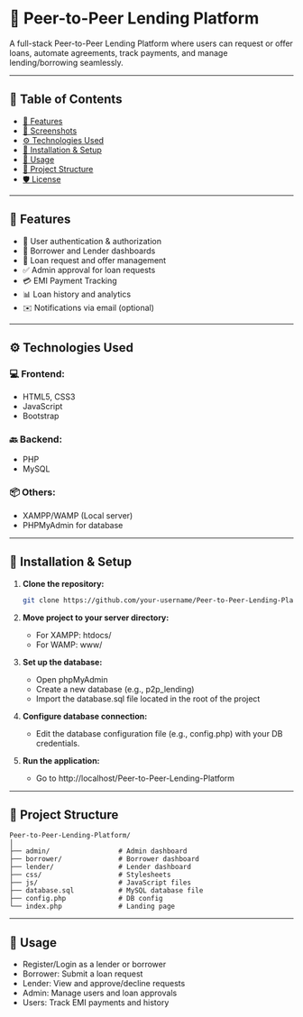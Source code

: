 # 💸 Peer-to-Peer Lending Platform

A full-stack Peer-to-Peer Lending Platform where users can request or offer loans, automate agreements, track payments, and manage lending/borrowing seamlessly.

---

## 📌 Table of Contents

- [🔧 Features](#-features)
- [📸 Screenshots](#-screenshots)
- [⚙️ Technologies Used](#️-technologies-used)
- [🚀 Installation & Setup](#-installation--setup)
- [🧪 Usage](#-usage)
- [📁 Project Structure](#-project-structure)
- [🛡️ License](#️-license)

---

## 🔧 Features

- 👤 User authentication & authorization
- 💼 Borrower and Lender dashboards
- 📄 Loan request and offer management
- ✅ Admin approval for loan requests
- 💳 EMI Payment Tracking
- 📊 Loan history and analytics
- ✉️ Notifications via email (optional)

---

## ⚙️ Technologies Used

### 💻 Frontend:
- HTML5, CSS3
- JavaScript
- Bootstrap

### 🔙 Backend:
- PHP
- MySQL

### 📦 Others:
- XAMPP/WAMP (Local server)
- PHPMyAdmin for database

---

## 🚀 Installation & Setup

1. **Clone the repository:**
   ```bash
   git clone https://github.com/your-username/Peer-to-Peer-Lending-Platform.git
   ```

2. **Move project to your server directory:**
   - For XAMPP: htdocs/
   - For WAMP: www/

3. **Set up the database:**
   - Open phpMyAdmin
   - Create a new database (e.g., p2p_lending)
   - Import the database.sql file located in the root of the project

4. **Configure database connection:**
   - Edit the database configuration file (e.g., config.php) with your DB credentials.

5. **Run the application:**
   - Go to http://localhost/Peer-to-Peer-Lending-Platform

---

## 📁 Project Structure
```
Peer-to-Peer-Lending-Platform/
│
├── admin/                 # Admin dashboard
├── borrower/              # Borrower dashboard
├── lender/                # Lender dashboard
├── css/                   # Stylesheets
├── js/                    # JavaScript files
├── database.sql           # MySQL database file
├── config.php             # DB config
└── index.php              # Landing page
```

---

## 🧪 Usage

- Register/Login as a lender or borrower
- Borrower: Submit a loan request
- Lender: View and approve/decline requests
- Admin: Manage users and loan approvals
- Users: Track EMI payments and history
